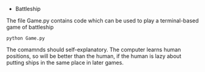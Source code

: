 + Battleship

The file Game.py contains code which can be used to play a terminal-based game of battleship
```
python Game.py
```
The comamnds should self-explanatory.
The computer learns human positions, so will be better than the human, if the human is lazy about putting ships in the same place in later games.